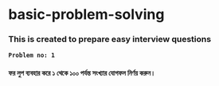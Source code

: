# basic-problem-solving

### This is created to prepare easy interview questions

**`Problem no: 1`**

#### ফর লুপ ব্যবহার করে ১ থেকে ১০০ পর্যন্ত সংখ্যার যোগফল নির্ণয় করুন।
